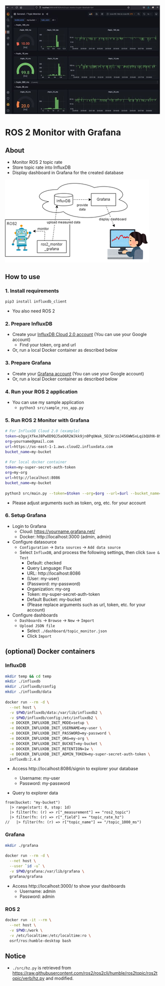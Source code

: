 ![screenshot](./docs/screenshot.jpg)

# ROS 2 Monitor with Grafana

## About

- Monitor ROS 2 topic rate
- Store topic rate into InfluxDB
- Display dashboard in Grafana for the created database

![overview](./docs/overview.png)

## How to use

### 1. Install requirements

```sh
pip3 install influxdb_client
```

- You also need ROS 2

### 2. Prepare InfluxDB

- Create your [InfluxDB Cloud 2.0 account](https://www.influxdata.com/) (You can use your Google account)
  - Find your token, org and url
- Or, run a local Docker container as described below

### 3. Prepare Grafana

- Create your [Grafana account](https://grafana.com/) (You can use your Google account)
- Or, run a local Docker container as described below

### 4. Run your ROS 2 application

- You can use my sample application
  - `python3 src/sample_ros_app.py`

### 5. Run ROS 2 Monitor with Grafana

```sh
# For InfluxDB Cloud 2.0 (example)
token=o3gajXfkeJ8PwOD9QJ5aO6R2WJkk9jn0PqUWak_5ECWrzoJ456WWSxLqibQUhN-89MH9TznPkflVGaMXnFlFxw==
org=yourname@gmail.com
url=https://us-east-1-1.aws.cloud2.influxdata.com
bucket_name=my-bucket

# For local docker container
token=my-super-secret-auth-token
org=my-org
url=http://localhost:8086
bucket_name=my-bucket

python3 src/main.py --token=$token --org=$org --url=$url --bucket_name=$bucket_name
```

- Please adjust arguments such as token, org, etc. for your account

### 6. Setup Grafana

- Login to Grafana
  - Cloud: https://yourname.grafana.net/
  - Docker: http://localhost:3000  (admin, admin)
- Configure datasource
  - `Configuration` -> `Data sources` -> `Add data source`
  - Select `InfluxDB`, and process the following settings, then click `Save & Test`
    - Default: checked
    - Query Language: Flux
    - URL: http://localhost:8086
    - (User: my-user)
    - (Password: my-password)
    - Organization: my-org
    - Token: my-super-secret-auth-token
    - Default Bucket: my-bucket
    - (Please replace arguments such as url, token, etc. for your account)
- Configure dashboards
  - `Dashboards` -> `Browse` -> `New` -> `Import`
  - `Upload JSON file`
    - Select  `./dashboard/topic_monitor.json`
    - Click `Import`

## (optional) Docker containers

### InfluxDB

```sh
mkdir temp && cd temp
mkdir ./influxdb
mkdir ./influxdb/config
mkdir ./influxdb/data

docker run --rm -d \
  --net host \
  -v $PWD/influxdb/data:/var/lib/influxdb2 \
  -v $PWD/influxdb/config:/etc/influxdb2 \
  -e DOCKER_INFLUXDB_INIT_MODE=setup \
  -e DOCKER_INFLUXDB_INIT_USERNAME=my-user \
  -e DOCKER_INFLUXDB_INIT_PASSWORD=my-password \
  -e DOCKER_INFLUXDB_INIT_ORG=my-org \
  -e DOCKER_INFLUXDB_INIT_BUCKET=my-bucket \
  -e DOCKER_INFLUXDB_INIT_RETENTION=1w \
  -e DOCKER_INFLUXDB_INIT_ADMIN_TOKEN=my-super-secret-auth-token \
  influxdb:2.4.0
```

- Access http://localhost:8086/signin to explorer your database
  - Username: my-user
  - Password: my-password

- Query to explorer data

```
from(bucket: "my-bucket")
  |> range(start: 0, stop: 1d)
  |> filter(fn: (r) => r["_measurement"] == "ros2_topic")
  |> filter(fn: (r) => r["_field"] == "topic_rate_hz")
//   |> filter(fn: (r) => r["topic_name"] == "/topic_1000_ms")
```

### Grafana

```sh
mkdir ./grafana

docker run --rm -d \
  --net host \
  --user `id -u` \
  -v $PWD/grafana:/var/lib/grafana \
  grafana/grafana
```

- Access http://localhost:3000/ to show your dashboards
  - Username: admin
  - Password: admin


### ROS 2

```sh
docker run -it --rm \
  --net host \
  -v $PWD:/work \
  -v /etc/localtime:/etc/localtime:ro \
  osrf/ros:humble-desktop bash
```

## Notice

- `./src/hz.py` is retrieved from https://raw.githubusercontent.com/ros2/ros2cli/humble/ros2topic/ros2topic/verb/hz.py and modified.
